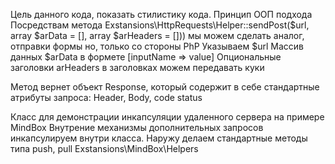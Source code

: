 Цель данного кода, показать стилистику кода.
Принцип ООП  подхода
Посредствам метода
Exstansions\HttpRequests\Helper::sendPost($url, array $arData = [], array $arHeaders = []))
мы можем сделать аналог, отправки формы но, только со стороны PhP
Указываем $url
Массив данных $arData в формете [inputName => value]
Опциональные заголовки arHeaders в заголовках можем передавать куки

Метод вернет объект Response, который содержит в себе стандартные атрибуты запроса: Header, Body, code status

Класс для демонстрации инкапсуляции удаленного сервера на примере MindBox
Внутрение механизмы дополнительных запросов инкапсулируем внутри класса.
Наружу делаем стандартные методы типа push, pull
Exstansions\MindBox\Helpers